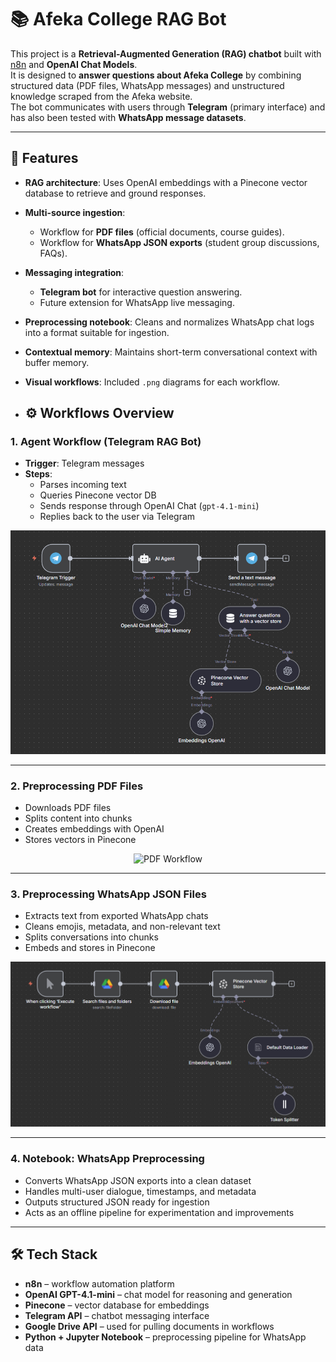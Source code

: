 # 📚 Afeka College RAG Bot

This project is a **Retrieval-Augmented Generation (RAG) chatbot** built with [n8n](https://n8n.io/) and **OpenAI Chat Models**.  
It is designed to **answer questions about Afeka College** by combining structured data (PDF files, WhatsApp messages) and unstructured knowledge scraped from the Afeka website.  
The bot communicates with users through **Telegram** (primary interface) and has also been tested with **WhatsApp message datasets**.

---

## 🚀 Features
- **RAG architecture**: Uses OpenAI embeddings with a Pinecone vector database to retrieve and ground responses.
- **Multi-source ingestion**:  
  - Workflow for **PDF files** (official documents, course guides).  
  - Workflow for **WhatsApp JSON exports** (student group discussions, FAQs).  
- **Messaging integration**:  
  - **Telegram bot** for interactive question answering.  
  - Future extension for WhatsApp live messaging.  
- **Preprocessing notebook**: Cleans and normalizes WhatsApp chat logs into a format suitable for ingestion.
- **Contextual memory**: Maintains short-term conversational context with buffer memory.
- **Visual workflows**: Included `.png` diagrams for each workflow.

- ## ⚙️ Workflows Overview

### 1. Agent Workflow (Telegram RAG Bot)
- **Trigger**: Telegram messages  
- **Steps**:  
  - Parses incoming text  
  - Queries Pinecone vector DB  
  - Sends response through OpenAI Chat (`gpt-4.1-mini`)  
  - Replies back to the user via Telegram  

<p align="center"><img src="images/Agent.png" alt="Agent Workflow" width="600"/></p>

---

### 2. Preprocessing PDF Files
- Downloads PDF files  
- Splits content into chunks  
- Creates embeddings with OpenAI  
- Stores vectors in Pinecone  

<p align="center"><img src="images/Preprocess regular files.png" alt="PDF Workflow" width="600"/></p>

---

### 3. Preprocessing WhatsApp JSON Files
- Extracts text from exported WhatsApp chats  
- Cleans emojis, metadata, and non-relevant text  
- Splits conversations into chunks  
- Embeds and stores in Pinecone  

<p align="center"><img src="images/Preprocess whatsapp.png" alt="WhatsApp Workflow" width="600"/></p>

---

### 4. Notebook: WhatsApp Preprocessing
- Converts WhatsApp JSON exports into a clean dataset  
- Handles multi-user dialogue, timestamps, and metadata  
- Outputs structured JSON ready for ingestion  
- Acts as an offline pipeline for experimentation and improvements  

---

## 🛠️ Tech Stack
- **n8n** – workflow automation platform  
- **OpenAI GPT-4.1-mini** – chat model for reasoning and generation  
- **Pinecone** – vector database for embeddings  
- **Telegram API** – chatbot messaging interface  
- **Google Drive API** – used for pulling documents in workflows  
- **Python + Jupyter Notebook** – preprocessing pipeline for WhatsApp data  
